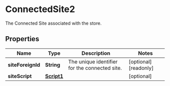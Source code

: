 

# ConnectedSite2

The Connected Site associated with the store.

## Properties

| Name | Type | Description | Notes |
|------------ | ------------- | ------------- | -------------|
|**siteForeignId** | **String** | The unique identifier for the connected site. |  [optional] [readonly] |
|**siteScript** | [**Script1**](Script1.md) |  |  [optional] |



